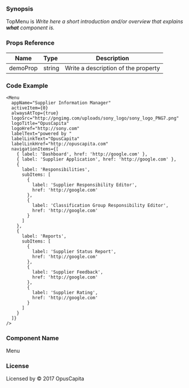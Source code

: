 ### Synopsis

TopMenu is 
*Write here a short introduction and/or overview that explains **what** component is.*

### Props Reference

| Name                           | Type                    | Description                                                 |
| ------------------------------ | :---------------------- | ----------------------------------------------------------- |
| demoProp                       | string                  | Write a description of the property                         |

### Code Example

```
<Menu
  appName="Supplier Information Manager"
  activeItem={0}
  alwaysAtTop={true}
  logoSrc="http://pngimg.com/uploads/sony_logo/sony_logo_PNG7.png"
  logoTitle="OpusCapita"
  logoHref="http://sony.com"
  labelText="powered by "
  labelLinkText="OpusCapita"
  labelLinkHref="http://opuscapita.com"
  navigationItems={[
    { label: 'Dashboard', href: 'http://google.com' },
    { label: 'Supplier Application', href: 'http://google.com' },
    {
      label: 'Responsibilities',
      subItems: [
        { 
          label: 'Supplier Responsibility Editor', 
          href: 'http://google.com'
        },
        { 
          label: 'Classification Group Responsibility Editor', 
          href: 'http://google.com'
        }
      ]
    },
    {
      label: 'Reports',
      subItems: [
        { 
          label: 'Supplier Status Report', 
          href: 'http://google.com'
        },
        { 
          label: 'Supplier Feedback',
          href: 'http://google.com'
        },
        { 
          label: 'Supplier Rating', 
          href: 'http://google.com'
        }
      ]
    }
  ]}
/>
```

### Component Name

Menu

### License

Licensed by © 2017 OpusCapita

